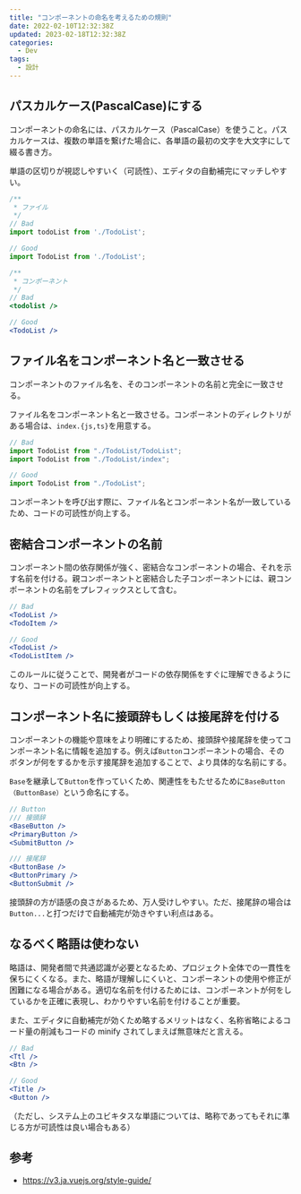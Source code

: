 ```yaml
---
title: "コンポーネントの命名を考えるための規則"
date: 2022-02-10T12:32:38Z
updated: 2023-02-18T12:32:38Z
categories:
  - Dev
tags:
  - 設計
---
```


## パスカルケース(PascalCase)にする

コンポーネントの命名には、パスカルケース（PascalCase）を使うこと。パスカルケースは、複数の単語を繋げた場合に、各単語の最初の文字を大文字にして綴る書き方。

単語の区切りが視認しやすいく（可読性）、エディタの自動補完にマッチしやすい。

```jsx
/**
 * ファイル
 */
// Bad
import todoList from './TodoList';

// Good
import TodoList from './TodoList';

/**
 * コンポーネント
 */
// Bad
<todolist />

// Good
<TodoList />
```

## ファイル名をコンポーネント名と一致させる

コンポーネントのファイル名を、そのコンポーネントの名前と完全に一致させる。

ファイル名をコンポーネント名と一致させる。コンポーネントのディレクトリがある場合は、`index.{js,ts}`を用意する。

```jsx
// Bad
import TodoList from "./TodoList/TodoList";
import TodoList from "./TodoList/index";

// Good
import TodoList from "./TodoList";
```

コンポーネントを呼び出す際に、ファイル名とコンポーネント名が一致しているため、コードの可読性が向上する。

## 密結合コンポーネントの名前

コンポーネント間の依存関係が強く、密結合なコンポーネントの場合、それを示す名前を付ける。親コンポーネントと密結合した子コンポーネントには、親コンポーネントの名前をプレフィックスとして含む。

```jsx
// Bad
<TodoList />
<TodoItem />

// Good
<TodoList />
<TodoListItem />
```

このルールに従うことで、開発者がコードの依存関係をすぐに理解できるようになり、コードの可読性が向上する。

## コンポーネント名に接頭辞もしくは接尾辞を付ける

コンポーネントの機能や意味をより明確にするため、接頭辞や接尾辞を使ってコンポーネント名に情報を追加する。例えば`Button`コンポーネントの場合、そのボタンが何をするかを示す接尾辞を追加することで、より具体的な名前にする。

`Base`を継承して`Button`を作っていくため、関連性をもたせるために`BaseButton（ButtonBase）`という命名にする。

```jsx
// Button
/// 接頭辞
<BaseButton />
<PrimaryButton />
<SubmitButton />

/// 接尾辞
<ButtonBase />
<ButtonPrimary />
<ButtonSubmit />
```

接頭辞の方が語感の良さがあるため、万人受けしやすい。ただ、接尾辞の場合は`Button...`と打つだけで自動補完が効きやすい利点はある。

## なるべく略語は使わない

略語は、開発者間で共通認識が必要となるため、プロジェクト全体での一貫性を保ちにくくなる。また、略語が理解しにくいと、コンポーネントの使用や修正が困難になる場合がある。適切な名前を付けるためには、コンポーネントが何をしているかを正確に表現し、わかりやすい名前を付けることが重要。

また、エディタに自動補完が効くため略するメリットはなく、名称省略によるコード量の削減もコードの minify されてしまえば無意味だと言える。

```jsx
// Bad
<Ttl />
<Btn />

// Good
<Title />
<Button />
```

（ただし、システム上のユビキタスな単語については、略称であってもそれに準じる方が可読性は良い場合もある）

## 参考

- https://v3.ja.vuejs.org/style-guide/

<!--
## 単一インスタンスのコンポーネント名には接頭辞に`The`を付ける

単一インスタンスのコンポーネントとは、アプリケーションに対して固有（ページごとに 1 回しか使用されることはない）なコンポーネントを指す。1 つしか存在しえないことを示すために`The`という接頭辞を付ける。

```jsx
// Bad
<Header />
/// そもそも単一インスタンスコンポーネントではない
<TheHeader simple={true} />

// Good
<TheHeader />
```

ちなみにこのコンポーネントは固有であるため、プロパティを受け入れることはない。もしプロパティが必要になった場合、それは単一インスタンスコンポーネントではなく、現時点ではページごとに 1 回しか使われていないだけで、単なる再利用可能なコンポーネントだということになる。
-->
